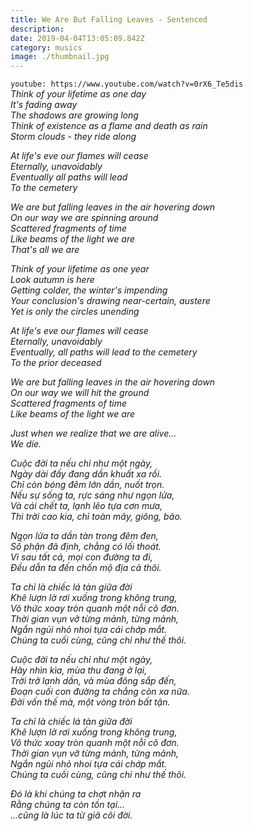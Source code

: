 ```yaml
---
title: We Are But Falling Leaves - Sentenced
description: 
date: 2019-04-04T13:05:09.842Z
category: musics
image: ./thumbnail.jpg
---
```

`youtube: https://www.youtube.com/watch?v=0rX6_Te5dis`
<br />
<lyric-translator>
<lyric-translator-panel>
_Think of your lifetime as one day<br />
It's fading away<br />
The shadows are growing long<br />
Think of existence as a flame and death as rain<br />
Storm clouds - they ride along<br />_

_At life's eve our flames will cease<br />
Eternally, unavoidably<br />
Eventually all paths will lead<br />
To the cemetery<br />_

_We are but falling leaves in the air hovering down<br />
On our way we are spinning around<br />
Scattered fragments of time<br />
Like beams of the light we are<br />
That's all we are<br />_

_Think of your lifetime as one year<br />
Look autumn is here<br />
Getting colder, the winter's impending<br />
Your conclusion's drawing near-certain, austere<br />
Yet is only the circles unending<br />_

_At life's eve our flames will cease<br />
Eternally, unavoidably<br />
Eventually, all paths will lead to the cemetery<br />
To the prior deceased<br />_

_We are but falling leaves in the air hovering down<br />
On our way we will hit the ground<br />
Scattered fragments of time<br />
Like beams of the light we are<br />_

_Just when we realize that we are alive...<br /> 
We die._

</lyric-translator-panel>
<lyric-translator-panel>

*Cuộc đời ta nếu chỉ như một ngày,<br/>
Ngày dài đấy đang dần khuất xa rồi.<br />
Chỉ còn bóng đêm lớn dần, nuốt trọn.<br />
Nếu sự sống ta, rực sáng như ngọn lửa,<br />
Và cái chết ta, lạnh lẽo tựa cơn mưa,<br />
Thì trời cao kia, chỉ toàn mây, giông, bão.*

*Ngọn lửa ta dần tàn trong đêm đen,<br />
Số phận đã định, chẳng có lối thoát.<br />
Vì sau tất cả, mọi con đường ta đi,<br />
Đều dẫn ta đến chốn mộ địa cả thôi.<br />*

*Ta chỉ là chiếc lá tàn giữa đời<br />
Khẽ lượn lờ rơi xuống trong không trung,<br />
Vô thức xoay tròn quanh một nỗi cô đơn.<br />
Thời gian vụn vỡ từng mảnh, từng mảnh,<br />
Ngắn ngủi nhỏ nhoi tựa cái chớp mắt.<br />
Chúng ta cuối cùng, cũng chỉ như thế thôi.<br />*

*Cuộc đời ta nếu chỉ như một ngày,<br/>
Hãy nhìn kìa, mùa thu đang ở lại,<br/>
Trời trở lạnh dần, và mùa đông sắp đến,<br/>
Đoạn cuối con đường ta chẳng còn xa nữa.<br/>
Đời vốn thế mà, một vòng tròn bất tận.<br/>*

*Ta chỉ là chiếc lá tàn giữa đời<br />
Khẽ lượn lờ rơi xuống trong không trung,<br />
Vô thức xoay tròn quanh một nỗi cô đơn.<br />
Thời gian vụn vỡ từng mảnh, từng mảnh,<br />
Ngắn ngủi nhỏ nhoi tựa cái chớp mắt.<br />
Chúng ta cuối cùng, cũng chỉ như thế thôi.<br />*

*Đó là khi chúng ta chợt nhận ra<br />
Rằng chúng ta còn tồn tại...<br />
...cũng là lúc ta từ giã cõi đời.*

</lyric-translator-panel>
</lyric-translator>
